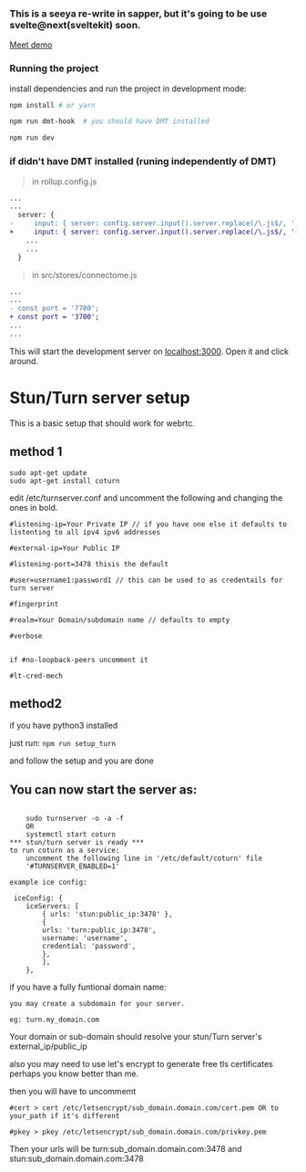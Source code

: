 ### This is a seeya re-write in sapper, but it's going to be use svelte@next(sveltekit) soon.

[Meet demo](abu.zetaseek.com/meet)

### Running the project

install dependencies and run the project in development mode:

```bash
npm install # or yarn

npm run dmt-hook  # you should have DMT installed

npm run dev
```

### if didn't have DMT installed (runing independently of DMT)

> in rollup.config.js

```diff
...
...
  server: {
-     input: { server: config.server.input().server.replace(/\.js$/, '.ts') },
+     input: { server: config.server.input().server.replace(/\.js$/, '-dmt.js') },
    ...
    ...
  }
```

> in src/stores/connectome.js

```diff
...
...
- const port = '7780';
+ const port = '3700';
...
...
```

This will start the development server on [localhost:3000](http://localhost:3000). Open it and click around.

# Stun/Turn server setup

This is a basic setup that should work for webrtc.

## method 1

```
sudo apt-get update
sudo apt-get install coturn

```

edit /etc/turnserver.conf and uncomment the following and changing the ones in bold.

```
#listening-ip=Your Private IP // if you have one else it defaults to listenting to all ipv4 ipv6 addresses

#external-ip=Your Public IP

#listening-port=3478 thisis the default

#user=username1:password1 // this can be used to as credentails for turn server

#fingerprint

#realm=Your Domain/subdomain name // defaults to empty

#verbose


if #no-loopback-peers uncomment it

#lt-cred-mech
```

## method2

if you have python3 installed

just run:
`npm run setup_turn`

and follow the setup and you are done

## You can now start the server as:

```

    sudo turnserver -o -a -f
    OR
    systemctl start coturn
*** stun/turn server is ready ***
to run coturn as a service:
    uncomment the following line in '/etc/default/coturn' file
    '#TURNSERVER_ENABLED=1'

example ice config:

 iceConfig: {
    iceServers: [
        { urls: 'stun:public_ip:3478' },
        {
        urls: 'turn:public_ip:3478',
        username: 'username',
        credential: 'password',
        },
        ],
    },
```

if you have a fully funtional domain name:

    you may create a subdomain for your server.

    eg: turn.my_domain.com

Your domain or sub-domain should resolve your stun/Turn server's external_ip/public_ip

also you may need to use let's encrypt to generate free tls certificates perhaps you know better than me.

then you will have to uncommemt

    #cert > cert /etc/letsencrypt/sub_domain.domain.com/cert.pem OR to your_path if it's different

    #pkey > pkey /etc/letsencrypt/sub_domain.domain.com/privkey.pem

Then your urls will be turn:sub_domain.domain.com:3478 and stun:sub_domain.domain.com:3478
